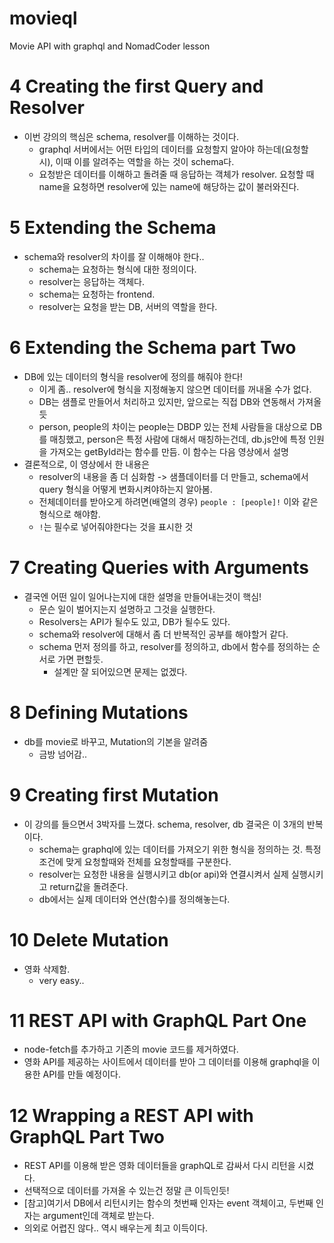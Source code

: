 # movieql
Movie API with graphql and NomadCoder lesson

# 4 Creating the first Query and Resolver
* 이번 강의의 핵심은 schema, resolver를 이해하는 것이다.
    * graphql 서버에서는 어떤 타입의 데이터를 요청할지 알아야 하는데(요청할 시), 이때 이를 알려주는 역할을 하는 것이 schema다.
    * 요청받은 데이터를 이해하고 돌려줄 때 응답하는 객체가 resolver. 요청할 때 name을 요청하면 resolver에 있는 name에 해당하는 값이 불러와진다.

# 5 Extending the Schema
* schema와 resolver의 차이를 잘 이해해야 한다..
    * schema는 요청하는 형식에 대한 정의이다.
    * resolver는 응답하는 객체다.
    * schema는 요청하는 frontend.
    * resolver는 요청을 받는 DB, 서버의 역할을 한다.


# 6 Extending the Schema part Two
* DB에 있는 데이터의 형식을 resolver에 정의를 해줘야 한다!
    * 이게 좀.. resolver에 형식을 지정해놓지 않으면 데이터를 꺼내올 수가 없다.
    * DB는 샘플로 만들어서 처리하고 있지만, 앞으로는 직접 DB와 연동해서 가져올듯
    * person, people의 차이는 people는 DBDP 있는 전체 사람들을 대상으로 DB를 매칭했고, person은 특정 사람에 대해서 매칭하는건데, db.js안에 특정 인원을 가져오는 getById라는 함수를 만듬. 이 함수는 다음 영상에서 설명
* 결론적으로, 이 영상에서 한 내용은
    * resolver의 내용을 좀 더 심화함 -> 샘플데이터를 더 만들고, schema에서 query 형식을 어떻게 변화시켜야하는지 알아봄.
    * 전체데이터를 받아오게 하려면(배열의 경우) ```people : [people]!``` 이와 같은 형식으로 해야함.
    * `!`는 필수로 넣어줘야한다는 것을 표시한 것


# 7 Creating Queries with Arguments
* 결국엔 어떤 일이 일어나는지에 대한 설명을 만들어내는것이 핵심!
    * 문슨 일이 벌어지는지 설명하고 그것을 실행한다.
    * Resolvers는 API가 될수도 있고, DB가 될수도 있다.
    * schema와 resolver에 대해서 좀 더 반복적인 공부를 해야할거 같다.
    * schema 먼저 정의를 하고, resolver를 정의하고, db에서 함수를 정의하는 순서로 가면 편할듯.
        * 설계만 잘 되어있으면 문제는 없겠다.

# 8 Defining Mutations
* db를 movie로 바꾸고, Mutation의 기본을 알려줌
    * 금방 넘어감..

# 9 Creating first Mutation
* 이 강의를 들으면서 3박자를 느꼈다. schema, resolver, db 결국은 이 3개의 반복이다.
    * schema는 graphql에 있는 데이터를 가져오기 위한 형식을 정의하는 것. 특정 조건에 맞게 요청할때와 전체를 요청할때를 구분한다.
    * resolver는 요청한 내용을 실행시키고 db(or api)와 연결시켜서 실제 실행시키고 return값을 돌려준다.
    * db에서는 실제 데이터와 연산(함수)를 정의해놓는다.

# 10 Delete Mutation
* 영화 삭제함.
    * very easy..

# 11 REST API with GraphQL Part One
* node-fetch를 추가하고 기존의 movie 코드를 제거하였다.
* 영화 API를 제공하는 사이트에서 데이터를 받아 그 데이터를 이용해 graphql을 이용한 API를 만들 예정이다.

# 12 Wrapping a REST API with GraphQL Part Two
* REST API를 이용해 받은 영화 데이터들을 graphQL로 감싸서 다시 리턴을 시켰다.
* 선택적으로 데이터를 가져올 수 있는건 정말 큰 이득인듯!
* [참고]여기서 DB에서 리턴시키는 함수의 첫번째 인자는 event 객체이고, 두번째 인자는 argument인데 객체로 받는다.
* 의외로 어렵진 않다.. 역시 배우는게 최고 이득이다.

